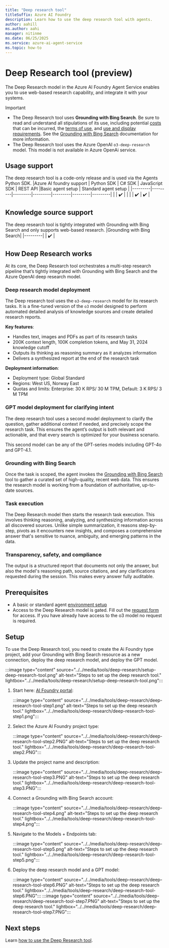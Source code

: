 ```yaml
---
title: "Deep research tool"
titleSuffix: Azure AI Foundry
description: Learn how to use the deep research tool with agents.
author: aahill
ms.author: aahi
manager: nitinme
ms.date: 06/25/2025
ms.service: azure-ai-agent-service
ms.topic: how-to
---
```


# Deep Research tool (preview)

The Deep Research model in the Azure AI Foundry Agent Service enables you to use web-based research capability, and integrate it with your systems.

> [!IMPORTANT]
> * The Deep Research tool uses **Grounding with Bing Search**. Be sure to read and understand all stipulations of its use, including potential [costs](https://www.microsoft.com/bing/apis/grounding-pricing) that can be incurred, the [terms of use](https://www.microsoft.com/bing/apis/grounding-legal), and [use and display requirements](./bing-grounding.md#how-to-display-grounding-with-bing-search-results). See the [Grounding with Bing Search](./bing-grounding.md) documentation for more information.
> * The Deep Research tool uses the Azure OpenAI `o3-deep-research` model. This model is not available in Azure OpenAi service.

## Usage support
The deep research tool is a code-only release and is used via the Agents Python SDK. 
|Azure AI foundry support  | Python SDK |	C# SDK | JavaScript SDK | REST API |Basic agent setup | Standard agent setup |
|---------|---------|---------|---------|---------|---------|---------|
|  | ✔️ |  |  |  | ✔️  | ✔️ |

## Knowledge source support
The deep research tool is tightly integrated with Grounding with Bing Search and only supports web-based research.
|Grounding with Bing Search|
|---------|
| ✔️ | 

## How Deep Research works

At its core, the Deep Research tool orchestrates a multi-step research pipeline that’s tightly integrated with Grounding with Bing Search and the Azure OpenAI deep research model.

### Deep research model deployment

The Deep research tool uses the `o3-deep-research` model for its research tasks. It is a fine-tuned version of the `o3` model designed to perform automated detailed analysis of knowledge sources and create detailed research reports.

**Key features**:
- Handles text, images and PDFs as part of its research tasks
- 200K context length, 100K completion tokens, and May 31, 2024 knowledge cutoff
- Outputs its thinking as reasoning summary as it analyzes information
- Delivers a synthesized report at the end of the research task

**Deployment information**:
- Deployment type: Global Standard
- Regions: West US, Norway East
- Quotas and limits: Enterprise: 30 K RPS/ 30 M TPM, Default: 3 K RPS/ 3 M TPM

### GPT model deployment for clarifying intent

The deep research tool uses a second model deployment to clarify the question, gather additional context if needed, and precisely scope the research task. This ensures the agent’s output is both relevant and actionable, and that every search is optimized for your business scenario.

This second model can be any of the GPT-series models including GPT-4o and GPT-4.1.

### Grounding with Bing Search

Once the task is scoped, the agent invokes the [Grounding with Bing Search](./bing-grounding.md) tool to gather a curated set of high-quality, recent web data. This ensures the research model is working from a foundation of authoritative, up-to-date sources. 

### Task execution

The Deep Research model then starts the research task execution. This involves thinking reasoning, analyzing, and synthesizing information across all discovered sources. Unlike simple summarization, it reasons step-by-step, pivots as it encounters new insights, and composes a comprehensive answer that's sensitive to nuance, ambiguity, and emerging patterns in the data. 

### Transparency, safety, and compliance

The output is a structured report that documents not only the answer, but also the model's reasoning path, source citations, and any clarifications requested during the session. This makes every answer fully auditable.

## Prerequisites
- A basic or standard agent [environment setup](../../environment-setup.md)
- Access to the Deep Research model is gated. Fill out the [request form](https://aka.ms/OAI/deepresearchaccess) for access. If you have already have access to the o3 model no request is required.

## Setup 

To use the Deep Research tool, you need to create the Ai Foundry type project, add your Grounding with Bing Search resource as a new connection, deploy the deep research model, and deploy the GPT model. 

:::image type="content" source="../../media/tools/deep-research/setup-deep-research-tool.png" alt-text="Steps to set up the deep research tool." lightbox="../../media/tools/deep-research/setup-deep-research-tool.png":::

1. Start here: [AI Foundry portal](https://ai.azure.com/?cid=learnDocs):
   
   :::image type="content" source="../../media/tools/deep-research/deep-research-tool-step1.png" alt-text="Steps to set up the deep research tool." lightbox="../../media/tools/deep-research/deep-research-tool-step1.png":::

1. Select the Azure AI Foundry project type:
   
    :::image type="content" source="../../media/tools/deep-research/deep-research-tool-step2.PNG" alt-text="Steps to set up the deep research tool." lightbox="../../media/tools/deep-research/deep-research-tool-step2.PNG":::

1. Update the project name and description:
   
    :::image type="content" source="../../media/tools/deep-research/deep-research-tool-step3.PNG" alt-text="Steps to set up the deep research tool." lightbox="../../media/tools/deep-research/deep-research-tool-step3.PNG":::

1. Connect a Grounding with Bing Search account:
   
    :::image type="content" source="../../media/tools/deep-research/deep-research-tool-step4.png" alt-text="Steps to set up the deep research tool." lightbox="../../media/tools/deep-research/deep-research-tool-step4.png":::

1. Navigate to the Models +  Endpoints tab:
   
    :::image type="content" source="../../media/tools/deep-research/deep-research-tool-step5.png" alt-text="Steps to set up the deep research tool." lightbox="../../media/tools/deep-research/deep-research-tool-step5.png":::

1. Deploy the deep research model and a GPT model:
   
    :::image type="content" source="../../media/tools/deep-research/deep-research-tool-step6.PNG" alt-text="Steps to set up the deep research tool." lightbox="../../media/tools/deep-research/deep-research-tool-step6.PNG":::
    :::image type="content" source="../../media/tools/deep-research/deep-research-tool-step7.PNG" alt-text="Steps to set up the deep research tool." lightbox="../../media/tools/deep-research/deep-research-tool-step7.PNG":::

## Next steps

Learn [how to use the Deep Research tool](./deep-research-samples.md). 
